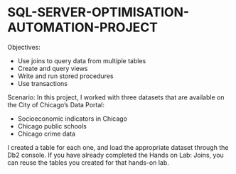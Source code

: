 # SQL-SERVER-OPTIMISATION-AUTOMATION-PROJECT
Objectives:
- Use joins to query data from multiple tables
- Create and query views
- Write and run stored procedures
- Use transactions

Scenario:
In this project, I worked with three datasets that are available on the City of Chicago’s Data Portal:
- Socioeconomic indicators in Chicago
- Chicago public schools
- Chicago crime data

I created a table for each one, and load the appropriate dataset through the Db2 console. If you have already completed the Hands on Lab: Joins, you can reuse the tables you created for that hands-on lab.
